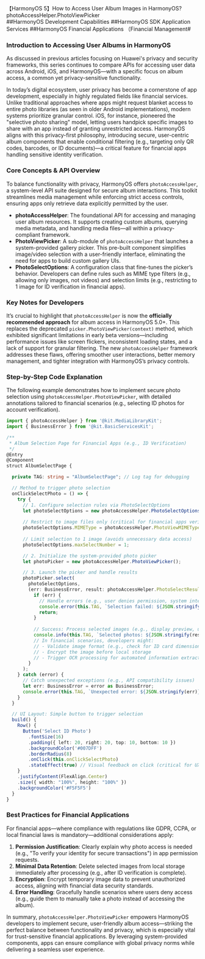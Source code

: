 【HarmonyOS 5】How to Access User Album Images in HarmonyOS? photoAccessHelper.PhotoViewPicker  
##HarmonyOS Development Capabilities ##HarmonyOS SDK Application Services ##HarmonyOS Financial Applications （Financial Management#  


### Introduction to Accessing User Albums in HarmonyOS  
As discussed in previous articles focusing on Huawei's privacy and security frameworks, this series continues to compare APIs for accessing user data across Android, iOS, and HarmonyOS—with a specific focus on album access, a common yet privacy-sensitive functionality.  

In today’s digital ecosystem, user privacy has become a cornerstone of app development, especially in highly regulated fields like financial services. Unlike traditional approaches where apps might request blanket access to entire photo libraries (as seen in older Android implementations), modern systems prioritize granular control. iOS, for instance, pioneered the "selective photo sharing" model, letting users handpick specific images to share with an app instead of granting unrestricted access. HarmonyOS aligns with this privacy-first philosophy, introducing secure, user-centric album components that enable conditional filtering (e.g., targeting only QR codes, barcodes, or ID documents)—a critical feature for financial apps handling sensitive identity verification.  


### Core Concepts & API Overview  
To balance functionality with privacy, HarmonyOS offers `photoAccessHelper`, a system-level API suite designed for secure album interactions. This toolkit streamlines media management while enforcing strict access controls, ensuring apps only retrieve data explicitly permitted by the user.  

- **photoAccessHelper**: The foundational API for accessing and managing user album resources. It supports creating custom albums, querying media metadata, and handling media files—all within a privacy-compliant framework.  
- **PhotoViewPicker**: A sub-module of `photoAccessHelper` that launches a system-provided gallery picker. This pre-built component simplifies image/video selection with a user-friendly interface, eliminating the need for apps to build custom gallery UIs.  
- **PhotoSelectOptions**: A configuration class that fine-tunes the picker’s behavior. Developers can define rules such as MIME type filters (e.g., allowing only images, not videos) and selection limits (e.g., restricting to 1 image for ID verification in financial apps).  


### Key Notes for Developers  
It’s crucial to highlight that `photoAccessHelper` is now the **officially recommended approach** for album access in HarmonyOS 5.0+. This replaces the deprecated `picker.PhotoViewPicker(context)` method, which exhibited significant limitations in early beta versions—including performance issues like screen flickers, inconsistent loading states, and a lack of support for granular filtering. The new `photoAccessHelper` framework addresses these flaws, offering smoother user interactions, better memory management, and tighter integration with HarmonyOS’s privacy controls.  


### Step-by-Step Code Explanation  
The following example demonstrates how to implement secure photo selection using `photoAccessHelper.PhotoViewPicker`, with detailed annotations tailored to financial scenarios (e.g., selecting ID photos for account verification).  


```typescript
import { photoAccessHelper } from '@kit.MediaLibraryKit';
import { BusinessError } from '@kit.BasicServicesKit';

/**
 * Album Selection Page for Financial Apps (e.g., ID Verification)
 */
@Entry
@Component
struct AlbumSelectPage {

  private TAG: string = "AlbumSelectPage"; // Log tag for debugging

  // Method to trigger photo selection
  onClickSelectPhoto = () => {
    try {
      // 1. Configure selection rules via PhotoSelectOptions
      let photoSelectOptions = new photoAccessHelper.PhotoSelectOptions();
      
      // Restrict to image files only (critical for financial apps verifying IDs)
      photoSelectOptions.MIMEType = photoAccessHelper.PhotoViewMIMETypes.IMAGE_TYPE;
      
      // Limit selection to 1 image (avoids unnecessary data access)
      photoSelectOptions.maxSelectNumber = 1;

      // 2. Initialize the system-provided photo picker
      let photoPicker = new photoAccessHelper.PhotoViewPicker();

      // 3. Launch the picker and handle results
      photoPicker.select(
        photoSelectOptions, 
        (err: BusinessError, result: photoAccessHelper.PhotoSelectResult) => {
          if (err) {
            // Handle errors (e.g., user denies permission, system interrupt)
            console.error(this.TAG, `Selection failed: ${JSON.stringify(err)}`);
            return;
          }
          
          // Success: Process selected images (e.g., display preview, upload for verification)
          console.info(this.TAG, `Selected photos: ${JSON.stringify(result)}`);
          // In financial scenarios, developers might:
          // - Validate image format (e.g., check for ID card dimensions)
          // - Encrypt the image before local storage
          // - Trigger OCR processing for automated information extraction
        }
      );
    } catch (error) {
      // Catch unexpected exceptions (e.g., API compatibility issues)
      let err: BusinessError = error as BusinessError;
      console.error(this.TAG, `Unexpected error: ${JSON.stringify(err)}`);
    }
  }

  // UI Layout: Simple button to trigger selection
  build() {
    Row() {
      Button('Select ID Photo')
        .fontSize(16)
        .padding({ left: 20, right: 20, top: 10, bottom: 10 })
        .backgroundColor('#007DFF')
        .borderRadius(8)
        .onClick(this.onClickSelectPhoto)
        .stateEffect(true) // Visual feedback on click (critical for UX)
    }
    .justifyContent(FlexAlign.Center)
    .size({ width: "100%", height: "100%" })
    .backgroundColor('#F5F5F5')
  }
}
```  


### Best Practices for Financial Applications  
For financial apps—where compliance with regulations like GDPR, CCPA, or local financial laws is mandatory—additional considerations apply:  
1. **Permission Justification**: Clearly explain why photo access is needed (e.g., "To verify your identity for secure transactions") in app permission requests.  
2. **Minimal Data Retention**: Delete selected images from local storage immediately after processing (e.g., after ID verification is complete).  
3. **Encryption**: Encrypt temporary image data to prevent unauthorized access, aligning with financial data security standards.  
4. **Error Handling**: Gracefully handle scenarios where users deny access (e.g., guide them to manually take a photo instead of accessing the album).  


In summary, `photoAccessHelper.PhotoViewPicker` empowers HarmonyOS developers to implement secure, user-friendly album access—striking the perfect balance between functionality and privacy, which is especially vital for trust-sensitive financial applications. By leveraging system-provided components, apps can ensure compliance with global privacy norms while delivering a seamless user experience.
